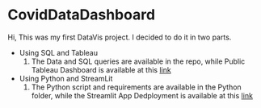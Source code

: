 # CovidDataDashboard

Hi, This was my first DataVis project. I decided to do it in two parts.
* Using SQL and Tableau
    1. The Data and SQL queries are available in the repo, while Public Tableau Dashboard is available at this [link](https://public.tableau.com/app/profile/pranjal.roy.vishvakarma/viz/CovidDashboard_16733404856050/CovidDataDashboard)
* Using Python and StreamLit
    1. The Python script and requirements are available in the Python folder, while the Streamlit App Dedployment is available at this [link]() 